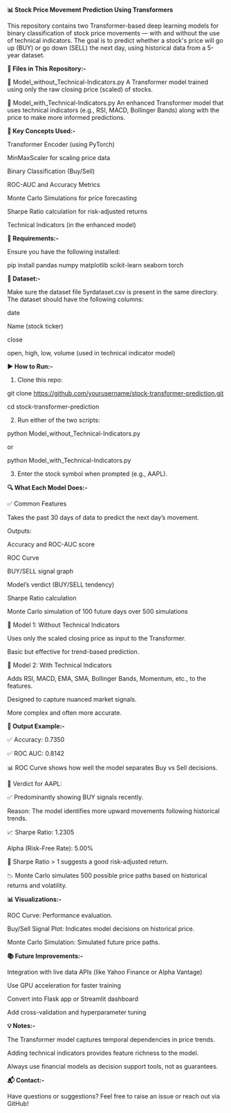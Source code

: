 ****📊 Stock Price Movement Prediction Using Transformers****

This repository contains two Transformer-based deep learning models for binary classification of stock price movements — with and without the use of technical indicators. The goal is to predict whether a stock's price will go up (BUY) or go down (SELL) the next day, using historical data from a 5-year dataset.

**📁 Files in This Repository:-**

🔹 Model_without_Technical-Indicators.py
A Transformer model trained using only the raw closing price (scaled) of stocks.

🔹 Model_with_Technical-Indicators.py
An enhanced Transformer model that uses technical indicators (e.g., RSI, MACD, Bollinger Bands) along with the price to make more informed predictions.

**🧠 Key Concepts Used:-**

Transformer Encoder (using PyTorch)

MinMaxScaler for scaling price data

Binary Classification (Buy/Sell)

ROC-AUC and Accuracy Metrics

Monte Carlo Simulations for price forecasting

Sharpe Ratio calculation for risk-adjusted returns

Technical Indicators (in the enhanced model)

**📝 Requirements:-**

Ensure you have the following installed:

pip install pandas numpy matplotlib scikit-learn seaborn torch

**📌 Dataset:-**

Make sure the dataset file 5yrdataset.csv is present in the same directory. The dataset should have the following columns:

date

Name (stock ticker)

close

open, high, low, volume (used in technical indicator model)

**▶️ How to Run:-**

1. Clone this repo:

git clone https://github.com/yourusername/stock-transformer-prediction.git

cd stock-transformer-prediction

2. Run either of the two scripts:

python Model_without_Technical-Indicators.py

or

python Model_with_Technical-Indicators.py

3. Enter the stock symbol when prompted (e.g., AAPL).

**🔍 What Each Model Does:-**

✅ Common Features

Takes the past 30 days of data to predict the next day’s movement.

Outputs:

Accuracy and ROC-AUC score

ROC Curve

BUY/SELL signal graph

Model’s verdict (BUY/SELL tendency)

Sharpe Ratio calculation

Monte Carlo simulation of 100 future days over 500 simulations

🧩 Model 1: Without Technical Indicators

Uses only the scaled closing price as input to the Transformer.

Basic but effective for trend-based prediction.

🧩 Model 2: With Technical Indicators

Adds RSI, MACD, EMA, SMA, Bollinger Bands, Momentum, etc., to the features.

Designed to capture nuanced market signals.

More complex and often more accurate.

**🧪 Output Example:-**

✅ Accuracy: 0.7350

✅ ROC AUC:  0.8142

📊 ROC Curve shows how well the model separates Buy vs Sell decisions.

🧠 Verdict for AAPL:

✅ Predominantly showing BUY signals recently.

Reason: The model identifies more upward movements following historical trends.

📈 Sharpe Ratio: 1.2305

Alpha (Risk-Free Rate): 5.00%

🔎 Sharpe Ratio > 1 suggests a good risk-adjusted return.

📉 Monte Carlo simulates 500 possible price paths based on historical returns and volatility.


**📊 Visualizations:-**

ROC Curve: Performance evaluation.

Buy/Sell Signal Plot: Indicates model decisions on historical price.

Monte Carlo Simulation: Simulated future price paths.

**📚 Future Improvements:-**

Integration with live data APIs (like Yahoo Finance or Alpha Vantage)

Use GPU acceleration for faster training

Convert into Flask app or Streamlit dashboard

Add cross-validation and hyperparameter tuning

**💡 Notes:-**

The Transformer model captures temporal dependencies in price trends.

Adding technical indicators provides feature richness to the model.

Always use financial models as decision support tools, not as guarantees.

**📬 Contact:-**

Have questions or suggestions? Feel free to raise an issue or reach out via GitHub!
